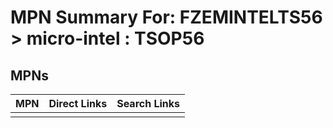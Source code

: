



# MPN Summary For: FZEMINTELTS56 > micro-intel : TSOP56

## MPNs
  

|MPN|Direct Links|Search Links|
| :--- | :--- | :--- |
||||
